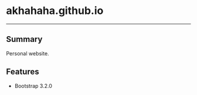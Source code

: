 akhahaha.github.io
===================
-------------------------------------------------------------------------------
Summary
---------------
Personal website.

Features
---------------
 - Bootstrap 3.2.0

